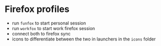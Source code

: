 # Firefox profiles

- run `funfox` to start personal session
- run `workfox` to start work firefox session
- connect both to firefox sync
- icons to differentiate between the two in launchers in the `icons` folder
